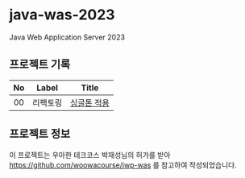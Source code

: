 # java-was-2023

Java Web Application Server 2023

## 프로젝트 기록

|No|Label|Title|
|:---:|:---:|:---:|
|00|리팩토링|[싱글톤 적용](https://github.com/Gyeongsu1997/be-was/wiki/%EC%8B%B1%EA%B8%80%ED%86%A4-%EC%A0%81%EC%9A%A9)|

## 프로젝트 정보 

이 프로젝트는 우아한 테크코스 박재성님의 허가를 받아 https://github.com/woowacourse/jwp-was 
를 참고하여 작성되었습니다.
